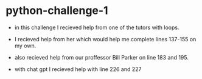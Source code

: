 # python-challenge-1
* in this challenge I recieved help from one of the tutors with loops.

* I recieved help from her which would help me complete lines 137-155 on my own.


* also recieved help from our proffessor Bill Parker on line 183 and 195.

* with chat gpt I recieved help with line 226 and 227